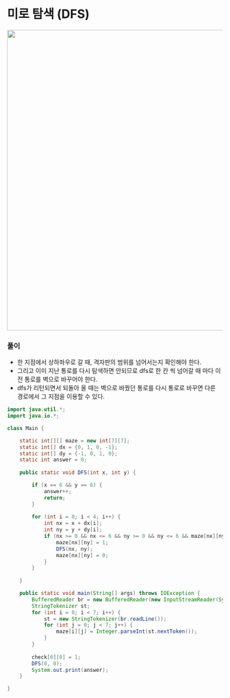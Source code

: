 # 미로 탐색 (DFS)

<img src="https://user-images.githubusercontent.com/35963403/162189322-0127f3cc-f646-40cf-bc56-20a6e6da7f94.PNG" width="700">

### 풀이

- 한 지점에서 상하좌우로 갈 때, 격자판의 범위를 넘어서는지 확인해야 한다.
- 그리고 이미 지난 통로를 다시 탐색하면 안되므로 dfs로 한 칸 씩 넘어갈 때 마다 이전 통로를 벽으로 바꾸어야 한다.
- dfs가 리턴되면서 되돌아 올 때는 벽으로 바꿨던 통로를 다시 통로로 바꾸면 다른 경로에서 그 지점을 이용할 수 있다.

```java
import java.util.*;
import java.io.*;

class Main {

    static int[][] maze = new int[7][7];
    static int[] dx = {0, 1, 0, -1};
    static int[] dy = {-1, 0, 1, 0};
    static int answer = 0;
    
    public static void DFS(int x, int y) {

        if (x == 6 && y == 6) {
            answer++;
            return;
        }
        
        for (int i = 0; i < 4; i++) {
            int nx = x + dx[i];
            int ny = y + dy[i];
            if (nx >= 0 && nx <= 6 && ny >= 0 && ny <= 6 && maze[nx][ny] == 0) {
                maze[nx][ny] = 1;
                DFS(nx, ny);
                maze[nx][ny] = 0;
            }
        }
        
    }

    public static void main(String[] args) throws IOException {
        BufferedReader br = new BufferedReader(new InputStreamReader(System.in));
        StringTokenizer st;
        for (int i = 0; i < 7; i++) {
            st = new StringTokenizer(br.readLine());
            for (int j = 0; j < 7; j++) {
                maze[i][j] = Integer.parseInt(st.nextToken());
            }
        }
        
        check[0][0] = 1;
        DFS(0, 0);
        System.out.print(answer);
    }

}
```